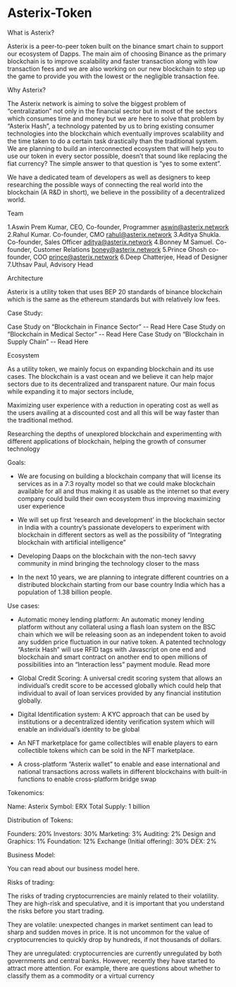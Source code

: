 # Asterix-Token
What is Asterix?
 
Asterix is a peer-to-peer token built on the binance smart chain to support our ecosystem of Dapps. The main aim of choosing Binance as the primary blockchain is to improve scalability and faster transaction along with low transaction fees and we are also working on our new blockchain to step up the game to provide you with the lowest or the negligible transaction fee. 
 
 
Why Asterix?
 
The Asterix network is aiming to solve the biggest problem of “centralization” not only in the financial sector but in most of the sectors which consumes time and money but we are here to solve that problem by “Asterix Hash”, a technology patented by us to bring existing consumer technologies into the blockchain which eventually improves scalability and the time taken to do a certain task drastically than the traditional system. We are planning to build an interconnected ecosystem that will help you to use our token in every sector possible, doesn’t that sound like replacing the fiat currency? The simple answer to that question is “yes to some extent”.

We have a dedicated team of developers as well as designers to keep researching the possible ways of connecting the real world into the blockchain (A R&D in short), we believe in the possibility of a decentralized world.
 
 
Team 
 
1.Aswin Prem Kumar, CEO, Co-founder, Programmer <aswin@asterix.network>
2.Rahul Kumar.  Co-founder, CMO <rahul@asterix.network>
3.Aditya Shukla. Co-founder, Sales Officer <aditya@asterix.network>
4.Bonney M Samuel. Co-founder, Customer Relations <boney@asterix.network>
5.Prince Ghosh co-founder, COO <prince@asterix.network>
6.Deep Chatterjee,  Head of Designer
7.Uthsav Paul, Advisory Head
 
 
Architecture
 
Asterix is a utility token that uses BEP 20 standards of binance blockchain which is the same as the ethereum standards but with relatively low fees. 
 
Case Study:
 
Case Study on “Blockchain in Finance Sector” -- Read Here
Case Study on “Blockchain in Medical Sector” -- Read Here
Case Study on “Blockchain in Supply Chain”   -- Read Here
 
Ecosystem
 
As a utility token, we mainly focus on expanding blockchain and its use cases. The blockchain is a vast ocean and we believe it can help major sectors due to its decentralized and transparent nature.
Our main focus while expanding it to major sectors include,
 
Maximizing user experience with a reduction in operating cost as well as the users availing at a discounted cost and all this will be way faster than the traditional method.
 
Researching the depths of unexplored blockchain and experimenting with different applications of blockchain, helping the growth of consumer technology
 
Goals:
 
- We are focusing on building a blockchain company that will license its services as in a 7:3 royalty model so that we could make blockchain available for all and thus making it as usable as the internet so that every company could build their own ecosystem thus improving maximizing user experience
 
- We will set up first ‘research and development’ in the blockchain sector in India with a country’s passionate developers to experiment with blockchain in different sectors as well as the possibility of “Integrating blockchain with artificial intelligence”
 
- Developing Daaps on the blockchain with the non-tech savvy community in mind bringing the technology closer to the mass
 
- In the next 10 years, we are planning to integrate different countries on a distributed blockchain starting from our base country India which has a population of 1.38 billion people.
 
Use cases:
 
- Automatic money lending platform: An automatic money lending platform without any collateral using a flash loan system on the BSC chain which we will be releasing soon as an independent token to avoid any sudden price fluctuation in our native token.
A patented technology “Asterix Hash” will use RFID tags with Javascript on one end and blockchain and smart contract on another end to open millions of possibilities into an “Interaction less” payment module. Read more 
 
- Global Credit Scoring: A universal credit scoring system that allows an individual’s credit score to be accessed globally which could help that individual to avail of loan services provided by any financial institution globally.
 
- Digital Identification system: A KYC approach that can be used by institutions or a decentralized identity verification system which will enable an individual’s identity to be global 
 
- An NFT marketplace for game collectibles will enable players to earn collectible tokens which can be sold in the NFT marketplace.
 
- A cross-platform “Asterix wallet” to enable and ease international and national transactions across wallets in different blockchains with built-in functions to enable cross-platform bridge swap
 
 
Tokenomics:
 
Name: Asterix
Symbol: ERX
Total Supply: 1 billion
 
Distribution of Tokens:
 
Founders: 20%
Investors: 30%
Marketing: 3%
Auditing: 2%
Design and Graphics: 1%
Foundation: 12%
Exchange (Initial offering): 30%
DEX: 2%
 
Business Model:

You can read about our business model here.

Risks of trading:
 
The risks of trading cryptocurrencies are mainly related to their volatility. They are high-risk and speculative, and it is important that you understand the risks before you start trading.
 
They are volatile: unexpected changes in market sentiment can lead to sharp and sudden moves in price. It is not uncommon for the value of cryptocurrencies to quickly drop by hundreds, if not thousands of dollars.
 
They are unregulated: cryptocurrencies are currently unregulated by both governments and central banks. However, recently they have started to attract more attention. For example, there are questions about whether to classify them as a commodity or a virtual currency

